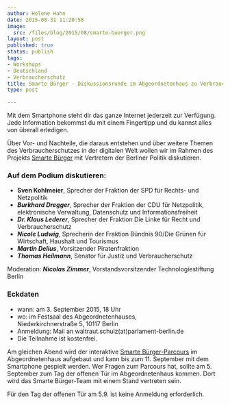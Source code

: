 ```yaml
---
author: Helene Hahn
date: 2015-08-31 11:20:56
image:
  src: /files/blog/2015/08/smarte-buerger.png
layout: post
published: true
status: publish
tags:
- Workshops
- Deutschland
- Verbraucherschutz
title: Smarte Bürger - Diskussionsrunde im Abgeordnetenhaus zu Verbraucherschutz in der digitalen Welt
type: post

---
```

Mit dem Smartphone steht dir das ganze Internet jederzeit zur Verfügung. Jede Information bekommst du mit einem Fingertipp und du kannst alles von überall erledigen. 

Über Vor- und Nachteile, die daraus entstehen und über weitere Themen des Verbraucherschutzes in der digitalen Welt wollen wir im Rahmen des Projekts [Smarte Bürger](https://smarte-buerger.de/index.html) mit Vertretern der Berliner Politik diskutieren.

### Auf dem Podium diskutieren: 

* <strong>Sven Kohlmeier</strong>, Sprecher der Fraktion der SPD für Rechts- und Netzpolitik</br>
* ***Burkhard Dregger***, Sprecher der Fraktion der CDU für Netzpolitik, elektronische Verwaltung, Datenschutz und Informationsfreiheit</br>
* ***Dr. Klaus Lederer***, Sprecher der Fraktion Die Linke für Recht und Verbraucherschutz</br>
* ***Nicole Ludwig***, Sprecherin der Fraktion Bündnis 90/Die Grünen für Wirtschaft, Haushalt und Tourismus
* ***Martin Delius***, Vorsitzender Piratenfraktion
* ***Thomas Heilmann***, Senator für Justiz und Verbraucherschutz

Moderation: ***Nicolas Zimmer***, Vorstandsvorsitzender Technologiestiftung Berlin

### Eckdaten

* wann: am 3. September 2015, 18 Uhr
* wo: im Festsaal des Abgeordnetenhauses, </br>
Niederkirchnerstraße 5, 10117 Berlin
* Anmeldung: Mail an waltraut.schulz(at)parlament-berlin.de
* Die Teilnahme ist kostenfrei.

Am gleichen Abend wird der interaktive [Smarte Bürger-Parcours](https://smarte-buerger.de/parcours-web.html) im Abgeordnetenhaus aufgebaut und kann bis zum 11. September mit dem Smartphone gespielt werden. Wer Fragen zum Parcours hat, sollte am 5. September zum Tag der offenen Tür im Abgeordnetenhaus kommen. Dort wird das Smarte Bürger-Team mit einem Stand vertreten sein.

Für den Tag der offenen Tür am 5.9. ist keine Anmeldung erforderlich.






